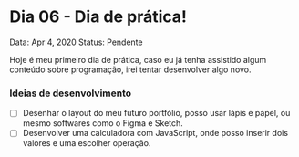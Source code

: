 # Dia 06 - Dia de prática!

Data: Apr 4, 2020
Status: Pendente

Hoje é meu primeiro dia de prática, caso eu já tenha assistido algum conteúdo sobre programação, irei tentar desenvolver algo novo.

### Ideias de desenvolvimento

- [ ]  Desenhar o layout do meu futuro portfólio, posso usar lápis e papel, ou mesmo softwares como o Figma e Sketch.
- [ ]  Desenvolver uma calculadora com JavaScript, onde posso inserir dois valores e uma escolher operação.